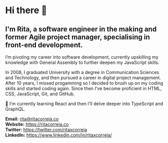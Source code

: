 # Hi there 👋
## I'm Rita, a software engineer in the making and former Agile project manager, specialising in front-end development.

I’m pivoting my career into software development, currently upskilling my knowledge with General Assembly to further deepen my JavaScript skills.

In 2008, I graduated University with a degree in Communication Sciences and Technology, and then pursued a career in digital project management. After 10 years, I missed progamming so I decided to brush up on my coding skills and started coding again. Since then I've become proficient in HTML, CSS, JavaScript, Git, and GitHub.

🌱 I’m currently learning React and then I'll delve deeper into TypeScript and GraphQL.

**Email:** rita@ritacorreia.co  
**Website:** https://ritacorreia.co  
**Twitter:** https://twitter.com/ritaxcorreia  
**LinkedIn:** https://www.linkedin.com/in/ritaxcorreia/
